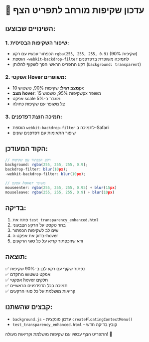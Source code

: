 # 🌟 עדכון שקיפות מורחב לתפריט הצף

## השינויים שבוצעו:

### 1. שיפור השקיפות הבסיסית:
- הכפתור עכשיו עם רקע `rgba(255, 255, 255, 0.9)` (90% שקיפות)
- הוספת `-webkit-backdrop-filter` לתמיכה משופרת בדפדפנים
- רקע התפריט הראשי הפך לשקוף לחלותן (`background: transparent`)

### 2. אפקטי Hover משופרים:
- **מצב רגיל**: שקיפות 90%, טשטוש 10px
- **מצב hover**: שקיפות 95%, טשטוש 15px משופר
- אפקט scale מוגבר ב-5%
- צל משופר עם שקיפות כחולה

### 3. תמיכה חוצת דפדפנים:
- הוספת `webkit-backdrop-filter` לתמיכה ב-Safari
- שיפור התאימות עם דפדפנים שונים

## הקוד המעודכן:

```javascript
// רקע הכפתור עם שקיפות
background: rgba(255, 255, 255, 0.9);
backdrop-filter: blur(10px);
-webkit-backdrop-filter: blur(10px);

// אפקט hover משופר
mouseenter: rgba(255, 255, 255, 0.95) + blur(15px)
mouseleave: rgba(255, 255, 255, 0.9) + blur(10px)
```

## בדיקה:
1. פתח את `test_transparency_enhanced.html`
2. בחר טקסט על הרקע הצבעוני
3. שים לב לשקיפות הכפתור
4. בדוק את אפקט ה-hover
5. ודא שהכפתור קריא על כל סוגי הרקעים

## תוצאה:
✅ כפתור שקוף עם רקע לבן ב-90% שקיפות  
✅ אפקט טשטוש מתקדם  
✅ אפקטי hover חלקים  
✅ תמיכה בכל הדפדפנים הראשיים  
✅ קריאות מושלמת על כל סוגי הרקעים

## קבצים שהשתנו:
- `background.js` - עדכון פונקצית `createFloatingContextMenu()`
- `test_transparency_enhanced.html` - קובץ בדיקה חדש

התפריט הצף עכשיו עם שקיפות מושלמת וקריאות מעולה! 🎉
